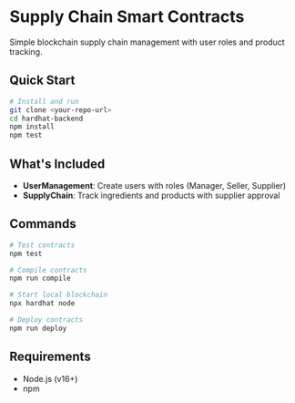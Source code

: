 # Supply Chain Smart Contracts

Simple blockchain supply chain management with user roles and product tracking.

## Quick Start

```bash
# Install and run
git clone <your-repo-url>
cd hardhat-backend
npm install
npm test
```

## What's Included

- **UserManagement**: Create users with roles (Manager, Seller, Supplier)
- **SupplyChain**: Track ingredients and products with supplier approval

## Commands

```bash
# Test contracts
npm test

# Compile contracts
npm run compile

# Start local blockchain
npx hardhat node

# Deploy contracts
npm run deploy
```

## Requirements

- Node.js (v16+)
- npm

